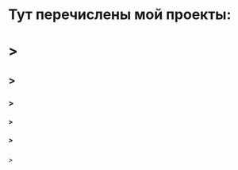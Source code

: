 # Тут перечислены мой проекты:
<h1 1.string </h1>>
<h2 2.big int </h2>>
<h3 3.matrix </h3>>
<h4 4.geometry </h4>>
<h5 5.deque </h5>>
<h6 6.list(в процессе) </h6>>
